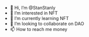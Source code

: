 - 👋 Hi, I’m @StanStanly
- 👀 I’m interested in NFT
- 🌱 I’m currently learning NFT
- 💞️ I’m looking to collaborate on DAO
- 📫 How to reach me money

<!---
StanStanly/StanStanly is a ✨ special ✨ repository because its `README.md` (this file) appears on your GitHub profile.
You can click the Preview link to take a look at your changes.
--->
